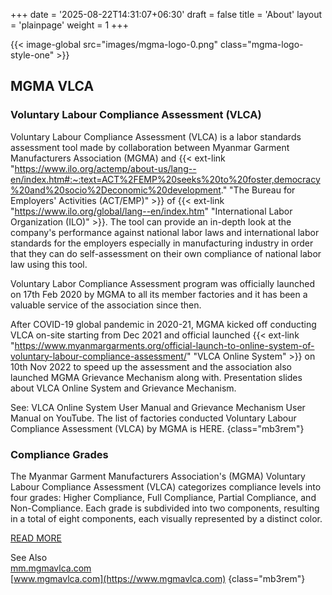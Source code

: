 +++
date = '2025-08-22T14:31:07+06:30'
draft = false
title = 'About'
layout = 'plainpage'
weight = 1
+++

{{< image-global src="images/mgma-logo-0.png" class="mgma-logo-style-one" >}}

## MGMA VLCA

### Voluntary Labour Compliance Assessment (VLCA)

Voluntary Labour Compliance Assessment (VLCA) is a labor standards assessment tool made by collaboration between Myanmar Garment Manufacturers Association (MGMA) and {{< ext-link "https://www.ilo.org/actemp/about-us/lang--en/index.htm#:~:text=ACT%2FEMP%20seeks%20to%20foster,democracy%20and%20socio%2Deconomic%20development." "The Bureau for Employers' Activities (ACT/EMP)" >}} of {{< ext-link "https://www.ilo.org/global/lang--en/index.htm" "International Labor Organization (ILO)" >}}. The tool can provide an in-depth look at the company's performance against national labor laws and international labor standards for the employers especially in manufacturing industry in order that they can do self-assessment on their own compliance of national labor law using this tool.

Voluntary Labor Compliance Assessment program was officially launched on 17th Feb 2020 by MGMA to all its member factories and it has been a valuable service of the association since then.

After COVID-19 global pandemic in 2020-21, MGMA kicked off conducting VLCA on-site starting from Dec 2021 and official launched {{< ext-link "https://www.myanmargarments.org/official-launch-to-online-system-of-voluntary-labour-compliance-assessment/" "VLCA Online System" >}} on 10th Nov 2022 to speed up the assessment and the association also launched MGMA Grievance Mechanism along with. Presentation slides about VLCA Online System and Grievance Mechanism.

See: VLCA Online System User Manual and Grievance Mechanism User Manual on YouTube. The list of factories conducted Voluntary Labour Compliance Assessment (VLCA) by MGMA is HERE.
{class="mb3rem"}

### Compliance Grades

The Myanmar Garment Manufacturers Association's (MGMA) Voluntary Labour Compliance Assessment (VLCA) categorizes compliance levels into four grades: Higher Compliance, Full Compliance, Partial Compliance, and Non-Compliance. Each grade is subdivided into two components, resulting in a total of eight components, each visually represented by a distinct color.

[READ MORE](/grades/)

See Also  
[mm.mgmavlca.com](https://mm.mgmavlca.com)  
[www.mgmavlca.com](https://www.mgmavlca.com)
{class="mb3rem"}
